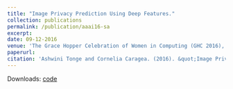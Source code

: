 ```yaml
---
title: "Image Privacy Prediction Using Deep Features."
collection: publications
permalink: /publication/aaai16-sa
excerpt: 
date: 09-12-2016
venue: 'The Grace Hopper Celebration of Women in Computing (GHC 2016), Houston, TX, USA.'
paperurl: 
citation: 'Ashwini Tonge and Cornelia Caragea. (2016). &quot;Image Privacy Prediction Using Deep Features.&quot; <i>In The Grace Hopper Celebration of Women in Computing (GHC 2016), Houston, TX, USA, 2016 </i>.'
---
```

Downloads: [code](https://github.com/ashwinitonge/deepprivate.git)
